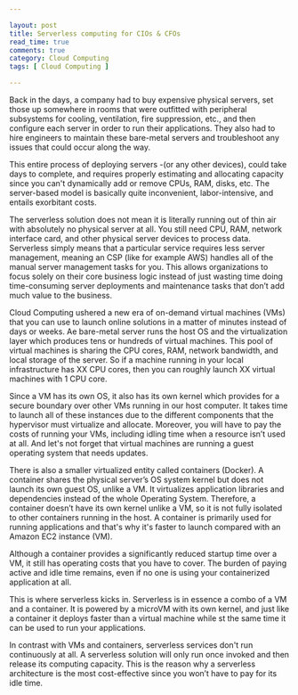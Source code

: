 ```yaml
---

layout: post
title: Serverless computing for CIOs & CFOs
read_time: true
comments: true
category: Cloud Computing
tags: [ Cloud Computing ]

---
```

 
Back in the days, a company had to buy expensive physical servers, set those up somewhere in rooms that were outfitted with peripheral subsystems for cooling, ventilation, fire suppression, etc., and then configure each server in order to run their applications. They also had to hire engineers to maintain these bare-metal servers and troubleshoot any issues that could occur along the way.
 
This entire process of deploying servers -(or any other devices), could take days to complete, and requires properly estimating and allocating capacity since you can't dynamically add or remove CPUs, RAM, disks, etc. The server-based model is basically quite inconvenient, labor-intensive, and entails exorbitant costs.
 
The serverless solution does not mean it is literally running out of thin air with absolutely no physical server at all. You still need CPU, RAM, network interface card, and other physical server devices to process data. Serverless simply means that a particular service requires less server management, meaning an CSP (like for example AWS) handles all of the manual server management tasks for you. This allows organizations to focus solely on their core business logic instead of just wasting time doing time-consuming server deployments and maintenance tasks that don’t add much value to the business.

Cloud Computing ushered a new era of on-demand virtual machines (VMs) that you can use to launch online solutions in a matter of minutes instead of days or weeks. Ae bare-metal server runs the host OS and the virtualization layer which produces tens or hundreds of virtual machines. This pool of virtual machines is sharing the CPU cores, RAM, network bandwidth, and local storage of the server. So if a machine running in your local infrastructure has XX CPU cores, then you can roughly launch XX virtual machines with 1 CPU core.

Since a VM has its own OS, it also has its own kernel which provides for a secure boundary over other VMs running in our host computer. It takes time to launch all of these instances due to the different components that the hypervisor must virtualize and allocate. Moreover, you will have to pay the costs of running your VMs, including idling time when a resource isn’t used at all. And let's not forget that virtual machines are running a guest operating system that needs updates.
 
There is also a smaller virtualized entity called containers (Docker). A container shares the physical server’s OS system kernel but does not launch its own guest OS, unlike a VM. It virtualizes application libraries and dependencies instead of the whole Operating System. Therefore, a container doesn’t have its own kernel unlike a VM, so it is not fully isolated to other containers running in the host. A container is primarily used for running applications and that's why it's faster to launch compared with an Amazon EC2 instance (VM).

Although a container provides a significantly reduced startup time over a VM, it still has operating costs that you have to cover. The burden of paying active and idle time remains, even if no one is using your containerized application at all.

This is where serverless kicks in. Serverless is in essence a combo of a VM and a container. It is powered by a microVM with its own kernel, and just like a container it deploys faster than a virtual machine while st the same time it can be used to run your applications.

In contrast with VMs and containers, serverless services don't run continuously at all. A serverless solution will only run once invoked and then release its computing capacity. This is the reason why a serverless architecture is the most cost-effective since you won’t have to pay for its idle time.
